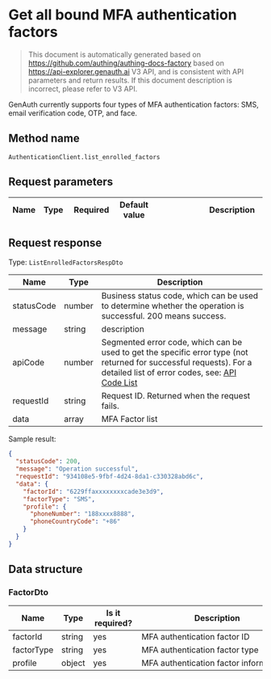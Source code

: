 # Get all bound MFA authentication factors

<!--
Warning ⚠️:
Do not modify this document directly,
https://github.com/Authing/authing-docs-factory
Use this project to generate
-->

<LastUpdated />

> This document is automatically generated based on https://github.com/authing/authing-docs-factory based on https://api-explorer.genauth.ai V3 API, and is consistent with API parameters and return results. If this document description is incorrect, please refer to V3 API.

GenAuth currently supports four types of MFA authentication factors: SMS, email verification code, OTP, and face.

## Method name

`AuthenticationClient.list_enrolled_factors`

## Request parameters

| Name | Type | <div style="width:80px">Required</div> | Default value | <div style="width:300px">Description</div> | <div style="width:200px"></div>Sample value</div> |
| ---- | ---- | -------------------------------------- | ------------- | ------------------------------------------ | ------------------------------------------------- |

## Request response

Type: `ListEnrolledFactorsRespDto`

| Name       | Type   | Description                                                                                                                                                                                                                                                                                                                                    |
| ---------- | ------ | ---------------------------------------------------------------------------------------------------------------------------------------------------------------------------------------------------------------------------------------------------------------------------------------------------------------------------------------------- |
| statusCode | number | Business status code, which can be used to determine whether the operation is successful. 200 means success.                                                                                                                                                                                                                                   |
| message    | string | description                                                                                                                                                                                                                                                                                                                                    |
| apiCode    | number | Segmented error code, which can be used to get the specific error type (not returned for successful requests). For a detailed list of error codes, see: [API Code List](https://api-explorer.genauth.ai/?tag=group/%E5%BC%80%E5%8F%91%E5%87%86%E5%A4%87#tag/%E5%BC%80%E5%8F%91%E5%87%86%E5%A4%87/%E9%94%99%E8%AF%AF%E5%A4%84%E7%90%86/apiCode) |
| requestId  | string | Request ID. Returned when the request fails.                                                                                                                                                                                                                                                                                                   |
| data       | array  | MFA Factor list                                                                                                                                                                                                                                                                                                                                |

Sample result:

```json
{
  "statusCode": 200,
  "message": "Operation successful",
  "requestId": "934108e5-9fbf-4d24-8da1-c330328abd6c",
  "data": {
    "factorId": "6229ffaxxxxxxxxcade3e3d9",
    "factorType": "SMS",
    "profile": {
      "phoneNumber": "188xxxx8888",
      "phoneCountryCode": "+86"
    }
  }
}
```

## Data structure

### <a id="FactorDto"></a> FactorDto

| Name       | Type   | <div style="width:80px">Is it required?</div> | <div style="width:300px">Description</div> | <div style="width:200px">Example value</div>             |
| ---------- | ------ | --------------------------------------------- | ------------------------------------------ | -------------------------------------------------------- |
| factorId   | string | yes                                           | MFA authentication factor ID               | `6229ffaxxxxxxxxcade3e3d9`                               |
| factorType | string | yes                                           | MFA authentication factor type             | OTP                                                      |
| profile    | object | yes                                           | MFA authentication factor information      | `{"phoneNumber":"188xxxx8888","phoneCountryCode":"+86"}` |
